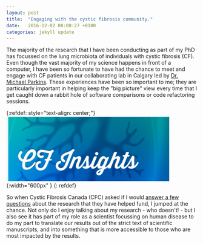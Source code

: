 ```yaml
---
layout: post
title:  "Engaging with the cystic fibrosis community."
date:   2016-12-02 08:08:27 +0100
categories: jekyll update
---
```


The majority of the research that I have been conducting as part of my PhD has focussed on the lung microbiota of individuals with cystic fibrosis (CF). Even though the vast majority of my science happens in front of a computer, I have been so fortunate to have had the chance to meet and engage with CF patients in our collaborating lab in Calgary led by [Dr. Michael Parkins][parkins]. These experiences have been so important to me; they are particularly important in helping keep the "big picture" view every time that I get caught down a rabbit hole of software comparisons or code refactoring sessions.

{:refdef: style="text-align: center;"}
![image](/assets/images/posts/cf-insights.png){:width="600px" }
{: refdef}

So when Cystic Fibrosis Canada (CFC) asked if I would [answer a few questions][interview] about the research that they have helped fund, I jumped at the chance. Not only do I enjoy talking about my research - who doesn't! - but I also see it has part of my role as a scientist focussing on human disease to do my part to translate our results out of the strict text of scientific manuscripts, and into something that is more accessible to those who are most impacted by the results.

[parkins]: http://www.ucalgary.ca/bprg/parkinsm
[interview]: http://www.cysticfibrosis.ca/blog/studying-bacteria-in-cf-lungs/
